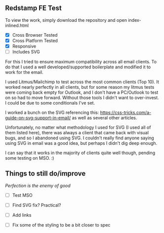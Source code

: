 ## Redstamp FE Test

To view the work, simply download the repository and open index-inlined.html

- [x] Cross Browser Tested
- [x] Cross Platform Tested
- [x] Responsive
- [ ] Includes SVG

For this I tried to ensure maximum compatibility across all email clients. To do that I used a well developed/supported boilerplate and modified it to work for the email.

I used Litmus/Mailchimp to test across the most common clients (Top 10). It worked nearly perfectly in all clients, but for some reason my litmus tests were coming back empty for Outlook, and I don't have a PC/Outlook to test on so had to move forward. Without those tools I didn't want to over-invest. I could be due to some conditionals I've set.

I worked a bunch on the SVG referencing this: https://css-tricks.com/a-guide-on-svg-support-in-email/ as well as several other articles.

Unfortunately, no matter what methodology I used for SVG (I used all of them listed here), there was always a client that came back with visual bugs, and so I abandoned using SVG. I couldn't really find anyone saying using SVG in email was a good idea, but perhaps I didn't dig deep enough.

I can say that it works in the majority of clients quite well though, pending some testing on MSO. :)

## Things to still do/improve

*Perfection is the enemy of good*

- [ ] Test MSO
- [ ] Find SVG fix? Practical?
- [ ] Add links 
- [ ] Fix some of the styling to be a bit closer to spec


